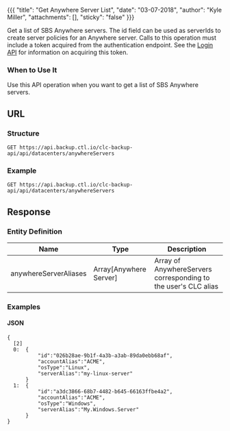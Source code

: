 {{{
  "title": "Get Anywhere Server List",
  "date": "03-07-2018",
  "author": "Kyle Miller",
  "attachments": [],
  "sticky": "false"
}}}

Get a list of SBS Anywhere servers. The id field can be used as serverIds to create server policies for an Anywhere server. Calls to this operation must include a token acquired from the authentication endpoint. See the [Login API](../Authentication/login.md) for information on acquiring this token.

### When to Use It

Use this API operation when you want to get a list of SBS Anywhere servers.

## URL

### Structure

    GET https://api.backup.ctl.io/clc-backup-api/api/datacenters/anywhereServers

### Example

	GET https://api.backup.ctl.io/clc-backup-api/api/datacenters/anywhereServers

## Response

### Entity Definition

| Name | Type | Description |
| --- | --- | --- |
| anywhereServerAliases | Array[Anywhere Server] | Array of AnywhereServers corresponding to the user's CLC alias |


### Examples

#### JSON

    {
      [2]
      0:  {
              "id":"026b28ae-9b1f-4a3b-a3ab-89da0ebb68af",
			  "accountAlias":"ACME",
			  "osType":"Linux",
			  "serverAlias":"my-linux-server"
	      }
      1:  {
              "id":"a3dc3866-68b7-4482-b645-66163ffbe4a2",
			  "accountAlias":"ACME",
			  "osType":"Windows",
			  "serverAlias":"My.Windows.Server"
	      }
    }
